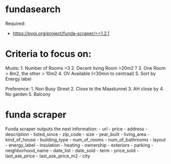 # fundasearch

Required:
- https://pypi.org/project/funda-scraper/==1.2.1

# Criteria to focus on:
Musts:
	1. Number of Rooms >3
	2. Decent living Room >20m2 ? 
	3. One Room > 8m2, the other > 10m2
	4. OV Available (<30min to centraal)
	5. Sort by Energy label
	
Preference:
	1. Non Busy Street
	2. Close to the Maastunnel
	3. AH close by
	4. No garden
	5. Balcony

# funda scraper
Funda scraper outputs the next information:
    - url
    - price
    - address
    - description
    - listed_since
    - zip_code
    - size
    - year_built
    - living_area
    - kind_of_house
    - building_type
    - num_of_rooms
    - num_of_bathrooms
    - layout
    - energy_label
    - insulation
    - heating
    - ownership
    - exteriors
    - parking
    - neighborhood_name
    - date_list
    - date_sold
    - term
    - price_sold
    - last_ask_price
    - last_ask_price_m2
    - city
